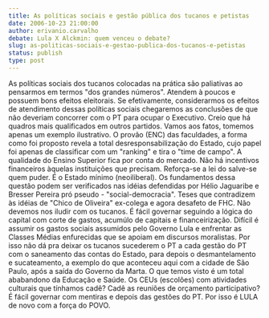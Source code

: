 ```yaml
---
title: As políticas sociais e gestão pública dos tucanos e petistas
date: 2006-10-23 21:00:00
author: erivanio.carvalho
debate: Lula X Alckmin: quem venceu o debate?
slug: as-politicas-sociais-e-gestao-publica-dos-tucanos-e-petistas
status: publish 
type: post
---
```


As políticas sociais dos tucanos colocadas na prática são paliativas ao pensarmos em termos "dos grandes números". Atendem à poucos e possuem bons efeitos eleitorais. Se efetivamente, considerarmos os efeitos de atendimento dessas políticas sociais chegaremos as conclusões de que não deveriam concorrer com o PT para ocupar o Executivo. Creio que há quadros mais qualificados em outros partidos. Vamos aos fatos, tomemos apenas um exemplo ilustrativo. O provão (ENC) das faculdades, a forma como foi proposto revela a total desresponsabilização do Estado, cujo papel foi apenas de classificar com um "ranking" e tira o "time de campo". A qualidade do Ensino Superior fica por conta do mercado. Não há incentivos financeiros àquelas instituições que precisam. Reforça-se a lei do salve-se quem puder. É o Estado mínimo (neoiliberal). Os fundamentos dessa questão podem ser verificados nas idéias defendidas por Hélio Jaguaribe e Bresser Pereira pró pseudo - "social-democracia". Teses que contradizem às idéias de "Chico de Oliveira" ex-colega e agora desafeto de FHC. Não devemos nos iludir com os tucanos. É fácil governar seguindo a lógica do capital com corte de gastos, acumúlo de capitais e financeirização. Difícil é assumir os gastos sociais assumidos pelo Governo Lula e enfrentar as Classes Médias enfurecidas que se apoiam em discursos moralistas. Por isso não dá pra deixar os tucanos sucederem o PT a cada gestão do PT com o saneamento das contas do Estado, para depois o desmantelamento e sucateamento, a exemplo do que aconteceu aqui com a cidade de São Paulo, após a saída do Governo da Marta. O que temos visto é um total ababandono da Educação e Saúde. Os CEUs (escolões) com atividades culturais que tínhamos cadê? Cadê as reuniões de orçamento participativo? É fácil governar com mentiras e depois das gestões do PT. Por isso é LULA de novo com a força do POVO.
